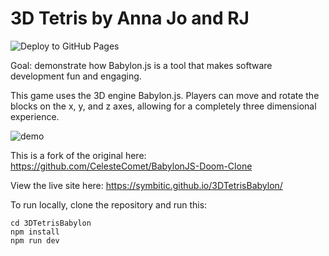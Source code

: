 # 3D Tetris by Anna Jo and RJ

![Deploy to GitHub Pages](https://github.com/Symbitic/3DTetrisBabylon/actions/workflows/deploy.yml/badge.svg)

Goal: demonstrate how Babylon.js is a tool that makes software development fun and engaging.

This game uses the 3D engine Babylon.js. Players can move and rotate the blocks on the x, y, and z axes, allowing for a completely three dimensional experience.

![demo](https://media.giphy.com/media/dUBvCziRaLw7Ppeinl/giphy.gif)

This is a fork of the original here: <https://github.com/CelesteComet/BabylonJS-Doom-Clone>

View the live site here: <https://symbitic.github.io/3DTetrisBabylon/>

To run locally, clone the repository and run this:

    cd 3DTetrisBabylon
    npm install
    npm run dev
